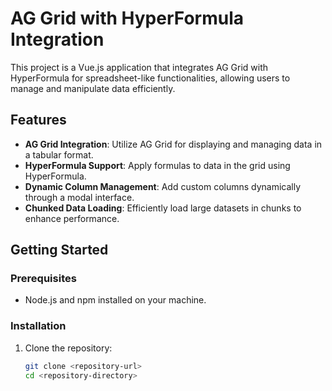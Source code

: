 # AG Grid with HyperFormula Integration


This project is a Vue.js application that integrates AG Grid with HyperFormula for spreadsheet-like functionalities, allowing users to manage and manipulate data efficiently. 

## Features

- **AG Grid Integration**: Utilize AG Grid for displaying and managing data in a tabular format.
- **HyperFormula Support**: Apply formulas to data in the grid using HyperFormula.
- **Dynamic Column Management**: Add custom columns dynamically through a modal interface.
- **Chunked Data Loading**: Efficiently load large datasets in chunks to enhance performance.

## Getting Started

### Prerequisites

- Node.js and npm installed on your machine.

### Installation

1. Clone the repository:
   ```bash
   git clone <repository-url>
   cd <repository-directory>

